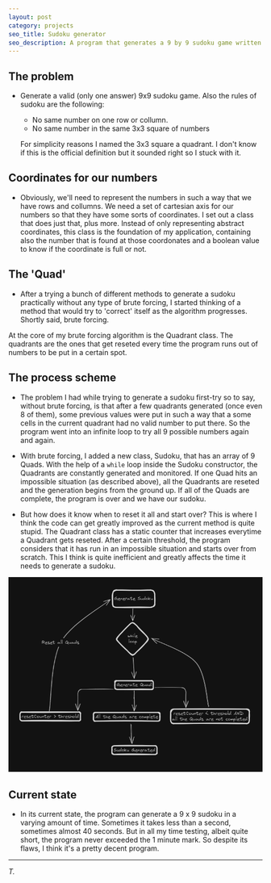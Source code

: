 ```yaml
---
layout: post
category: projects
seo_title: Sudoku generator
seo_description: A program that generates a 9 by 9 sudoku game written in C#
---
```


## The problem

- Generate a valid (only one answer) 9x9 sudoku game.
    Also the rules of sudoku are the following:
    - No same number on one row or collumn.
    - No same number in the same 3x3 square of numbers

    For simplicity reasons I named the 3x3 square a quadrant. I don't 
    know if this is the official definition but it sounded right so I 
    stuck with it.

## Coordinates for our numbers

- Obviously, we'll need to represent the numbers in such a way that we have rows and collumns. We need a set of cartesian axis for our numbers so that they have some sorts of coordinates. I set out a class that does just that, plus more. Instead of only representing abstract coordinates, this class is the foundation of my application, containing also the number that is found at those coordonates and a boolean value to know if the coordinate is full or not.

## The 'Quad'

- After a trying a bunch of different methods to generate a sudoku practically without any type of brute forcing, I started thinking of a method that would try to 'correct' itself as the algorithm progresses. Shortly said, brute forcing.

At the core of my brute forcing algorithm is the Quadrant class. The quadrants are the ones that get reseted every time the program runs out of numbers to be put in a certain spot.

## The process scheme

- The problem I had while trying to generate a sudoku first-try so to say, without brute forcing, is that after a few quadrants generated (once even 8 of them), some previous values were put in such a way that a some cells in the current quadrant had no valid number to put there. So the program went into an infinite loop to try all 9 possible numbers again and again.

- With brute forcing, I added a new class, Sudoku, that has an array of 9 Quads. With the help of a `while` loop inside the Sudoku constructor, the Quadrants are constantly generated and monitored. If one Quad hits an impossible situation (as described above), all the Quadrants are reseted and the generation begins from the ground up. If all of the Quads are complete, the program is over and we have our sudoku.

- But how does it know when to reset it all and start over? This is where I think the code can get greatly improved as the current method is quite stupid. The Quadrant class has a static counter that increases everytime a Quadrant gets reseted. After a certain threshold, the program considers that it has run in an impossible situation and starts over from scratch. This I think is quite inefficient and greatly affects the time it needs to generate a sudoku.

![the program scheme](https://raw.githubusercontent.com/Gandalf789/Gandalf789.github.io/master/scheme.png)

## Current state 

- In its current state, the program can generate a 9 x 9 sudoku in a varying amount of time. Sometimes it takes less than a second, sometimes almost 40 seconds. But in all my time testing, albeit quite short, the program never exceeded the 1 minute mark. So despite its flaws, I think it's a pretty decent program.

---

*T.*